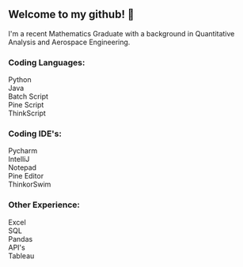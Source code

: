 ## Welcome to my github! 👋 
I'm a recent Mathematics Graduate with a background in Quantitative Analysis and Aerospace Engineering.
### Coding Languages:

Python  
Java  
Batch Script  
Pine Script  
ThinkScript  

### Coding IDE's:

Pycharm  
IntelliJ  
Notepad  
Pine Editor  
ThinkorSwim  

### Other Experience:

Excel  
SQL  
Pandas  
API's  
Tableau
